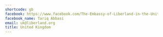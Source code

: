 ```yaml
---
shortcode: gb
facebook: https://www.facebook.com/The-Embassy-of-Liberland-in-the-United-Kingdom-1416462232008040
facebook_name: Tariq Abbasi
email: uk@liberland.org
title: United Kingdom
---
```

